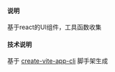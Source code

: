 #### 说明
基于react的UI组件，工具函数收集

#### 技术说明
基于 [create-vite-app-cli](https://github.com/rookie-luochao/create-vite-app-cli) 脚手架生成